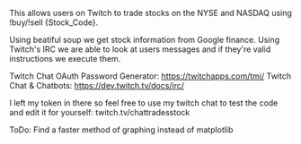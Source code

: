 This allows users on Twitch to trade stocks on the NYSE and NASDAQ using !buy/!sell {Stock_Code}.

Using beatiful soup we get stock information from Google finance.
Using Twitch's IRC we are able to look at users messages and if they're valid instructions we execute them.

Twitch Chat OAuth Password Generator: https://twitchapps.com/tmi/
Twitch Chat & Chatbots: https://dev.twitch.tv/docs/irc/

I left my token in there so feel free to use my twitch chat to test the code and edit it for yourself: twitch.tv/chattradesstock

ToDo:
Find a faster method of graphing instead of matplotlib
